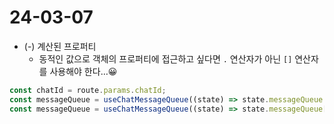 # 24-03-07

- (-) 계산된 프로퍼티
  - 동적인 값으로 객체의 프로퍼티에 접근하고 싶다면 `.` 연산자가 아닌 `[]` 연산자를 사용해야 한다…😀

```jsx
const chatId = route.params.chatId;
const messageQueue = useChatMessageQueue((state) => state.messageQueue.chatId); // wrong. 'chatId'라는 프로퍼티는 존재하지 않는다.
const messageQueue = useChatMessageQueue((state) => state.messageQueue[chatId]);
```
